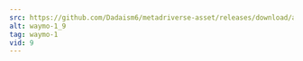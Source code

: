 ```yaml
---
src: https://github.com/Dadaism6/metadriverse-asset/releases/download/assetsv1.0.2/waymo-1_9.mp4
alt: waymo-1_9
tag: waymo-1
vid: 9
---
```

